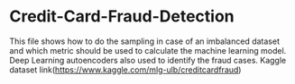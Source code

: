 # Credit-Card-Fraud-Detection
This file shows how to do the sampling in case of an imbalanced dataset and which metric should be used to calculate the machine learning model. Deep Learning autoencoders also used to identify the fraud cases.
Kaggle dataset link(https://www.kaggle.com/mlg-ulb/creditcardfraud)
